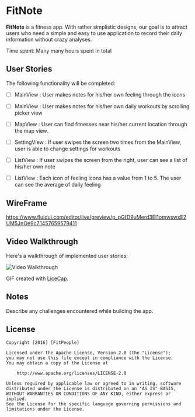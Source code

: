 # FitNote

**FitNote** is a fitness app. With rather simplistic designs, our goal is to attract users who need a simple and easy to use application to record their daily information without crazy analyses. 

Time spent:  Many many hours spent in total

## User Stories

The following functionality will be completed:

- [ ] MainView : User makes notes for his/her own feeling through the icons
- [ ] MainView : User makes notes for his/her own daily workouts by scrolling picker view
- [ ] MapView : User can find fitnesses near his/her current location through the map view.
- [ ] SettingView : If user swipes the screen two times from the MainView, user is able to change settings for workouts
- [ ] ListView : If user swipes the screen from the right, user can see a list of his/her own note 
- [ ] ListView : Each icon of feeling icons has a value from 1 to 5. The user can see the average of daily feeling 


## WireFrame
https://www.fluidui.com/editor/live/preview/p_pGfD9uMerd3EI1omwswxE2UM5JnOe9c7.1457659579411

## Video Walkthrough 

Here's a walkthrough of implemented user stories:

<img src='' title='Video Walkthrough' width='' alt='Video Walkthrough' />

GIF created with [LiceCap](http://www.cockos.com/licecap/).

## Notes

Describe any challenges encountered while building the app.

## License

    Copyright [2016] [FitPeople]

    Licensed under the Apache License, Version 2.0 (the "License");
    you may not use this file except in compliance with the License.
    You may obtain a copy of the License at

        http://www.apache.org/licenses/LICENSE-2.0

    Unless required by applicable law or agreed to in writing, software
    distributed under the License is distributed on an "AS IS" BASIS,
    WITHOUT WARRANTIES OR CONDITIONS OF ANY KIND, either express or implied.
    See the License for the specific language governing permissions and
    limitations under the License.
